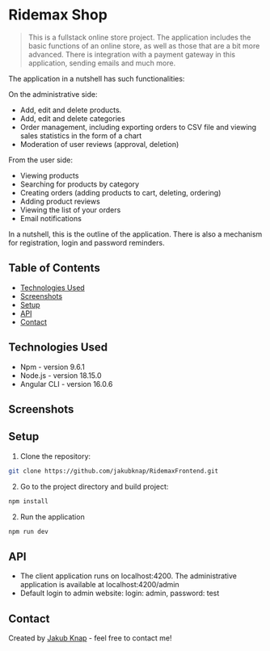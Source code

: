 # Ridemax Shop
> This is a fullstack online store project. The application includes the basic functions of an online store, as well as those that are a bit more advanced.  There is integration with a payment gateway in this application, sending emails and much more.

The application in a nutshell has such functionalities:

On the administrative side:
- Add, edit and delete products.
- Add, edit and delete categories
- Order management, including exporting orders to CSV file and viewing sales statistics in the form of a chart
- Moderation of user reviews (approval, deletion)

From the user side:
- Viewing products
- Searching for products by category
- Creating orders (adding products to cart, deleting, ordering)
- Adding product reviews 
- Viewing the list of your orders
- Email notifications

In a nutshell, this is the outline of the application. There is also a mechanism for registration, login and password reminders.

## Table of Contents
* [Technologies Used](#technologies-used)
* [Screenshots](#screenshots)
* [Setup](#setup)
* [API](#api)
* [Contact](#contact)

## Technologies Used
- Npm - version 9.6.1
- Node.js - version 18.15.0
- Angular CLI - version 16.0.6

## Screenshots

## Setup

1. Clone the repository:
```bash
git clone https://github.com/jakubknap/RidemaxFrontend.git
```

2. Go to the project directory and build project:
```bash
npm install
```

2. Run the application
```bash
npm run dev
```

## API
- The client application runs on localhost:4200.  The administrative application is available at localhost:4200/admin
- Default login to admin website: login: admin, password: test

## Contact
Created by [Jakub Knap](https://www.linkedin.com/in/jakub-knap/) - feel free to contact me!

